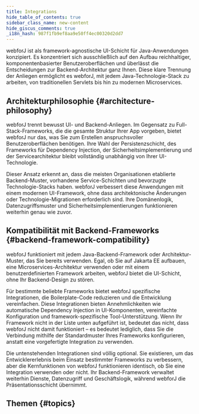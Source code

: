 ```yaml
---
title: Integrations
hide_table_of_contents: true
sidebar_class_name: new-content
hide_giscus_comments: true
_i18n_hash: 987f1fb9ef8aa9e50ff4ec00320d2dd7
---
```

<Head>
  <style>{`
  .container {
    max-width: 65em !important;
  }
  `}</style>
</Head>

webforJ ist als framework-agnostische UI-Schicht für Java-Anwendungen konzipiert. Es konzentriert sich ausschließlich auf den Aufbau reichhaltiger, komponentenbasierter Benutzeroberflächen und überlässt die Entscheidungen zur Backend-Architektur ganz Ihnen. Diese klare Trennung der Anliegen ermöglicht es webforJ, mit jedem Java-Technologie-Stack zu arbeiten, von traditionellen Servlets bis hin zu modernen Microservices.

## Architekturphilosophie {#architecture-philosophy}

webforJ trennt bewusst UI- und Backend-Anliegen. Im Gegensatz zu Full-Stack-Frameworks, die die gesamte Struktur Ihrer App vorgeben, bietet webforJ nur das, was Sie zum Erstellen anspruchsvoller Benutzeroberflächen benötigen. Ihre Wahl der Persistenzschicht, des Frameworks für Dependency Injection, der Sicherheitsimplementierung und der Servicearchitektur bleibt vollständig unabhängig von Ihrer UI-Technologie.

Dieser Ansatz erkennt an, dass die meisten Organisationen etablierte Backend-Muster, vorhandene Service-Schichten und bevorzugte Technologie-Stacks haben. webforJ verbessert diese Anwendungen mit einem modernen UI-Framework, ohne dass architektonische Änderungen oder Technologie-Migrationen erforderlich sind. Ihre Domänenlogik, Datenzugriffsmuster und Sicherheitsimplementierungen funktionieren weiterhin genau wie zuvor.

## Kompatibilität mit Backend-Frameworks {#backend-framework-compatibility}

webforJ funktioniert mit jedem Java-Backend-Framework oder Architektur-Muster, das Sie bereits verwenden. Egal, ob Sie auf Jakarta EE aufbauen, eine Microservices-Architektur verwenden oder mit einem benutzerdefinierten Framework arbeiten, webforJ bietet die UI-Schicht, ohne Ihr Backend-Design zu stören.

Für bestimmte beliebte Frameworks bietet webforJ spezifische Integrationen, die Boilerplate-Code reduzieren und die Entwicklung vereinfachen. Diese Integrationen bieten Annehmlichkeiten wie automatische Dependency Injection in UI-Komponenten, vereinfachte Konfiguration und framework-spezifische Tool-Unterstützung. Wenn Ihr Framework nicht in der Liste unten aufgeführt ist, bedeutet das nicht, dass webforJ nicht damit funktioniert – es bedeutet lediglich, dass Sie die Verbindung mithilfe der Standardmuster Ihres Frameworks konfigurieren, anstatt eine vorgefertigte Integration zu verwenden.

Die untenstehenden Integrationen sind völlig optional. Sie existieren, um das Entwicklererlebnis beim Einsatz bestimmter Frameworks zu verbessern, aber die Kernfunktionen von webforJ funktionieren identisch, ob Sie eine Integration verwenden oder nicht. Ihr Backend-Framework verwaltet weiterhin Dienste, Datenzugriff und Geschäftslogik, während webforJ die Präsentationsschicht übernimmt.

## Themen {#topics}

<DocCardList className="topics-section" />
